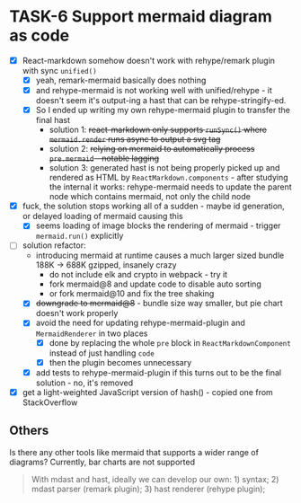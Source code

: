 # TASK-6 Support mermaid diagram as code

* [x] React-markdown somehow doesn't work with rehype/remark plugin with sync `unified()`
  * [x] yeah, remark-mermaid basically does nothing
  * [x] and rehype-mermaid is not working well with unified/rehype - it doesn't seem it's output-ing a hast that can be rehype-stringify-ed.
  * [x] So I ended up writing my own rehype-mermaid plugin to transfer the final hast
    * solution 1: ~~react-markdown only supports `runSync()` where `mermaid.render` runs async to output a svg tag~~
    * solution 2: ~~relying on mermaid to automatically process `pre.mermaid` - notable lagging~~
    * solution 3: generated hast is not being properly picked up and rendered as HTML by `ReactMarkdown.components` - after studying the internal it works: rehype-mermaid needs to update the parent node which contains mermaid, not only the child node
* [x] fuck, the solution stops working all of a sudden - maybe id generation, or delayed loading of mermaid causing this
  * [x] seems loading of image blocks the rendering of mermaid - trigger `mermaid.run()` explicitly
* [ ] solution refactor:
  * introducing mermaid at runtime causes a much larger sized bundle 188K -> 688K gzipped, insanely crazy
    * do not include elk and crypto in webpack - try it 
    * fork mermaid@8 and update code to disable auto sorting
    * or fork mermaid@10 and fix the tree shaking
  * [x] ~~downgrade to mermaid@8~~ - bundle size way smaller, but pie chart doesn't work properly
  * [x] avoid the need for updating rehype-mermaid-plugin and `MermaidRenderer` in two places
    * [x] done by replacing the whole `pre` block in `ReactMarkdownComponent` instead of just handling `code`
    * [x] then the plugin becomes unnecessary
  * [x] add tests to rehype-mermaid-plugin if this turns out to be the final solution - no, it's removed
* [x] get a light-weighted JavaScript version of hash() - copied one from StackOverflow

## Others

Is there any other tools like mermaid that supports a wider range of diagrams? Currently, bar charts are not supported

> With mdast and hast, ideally we can develop our own: 1) syntax; 2) mdast parser (remark plugin); 3) hast renderer (rehype plugin);
